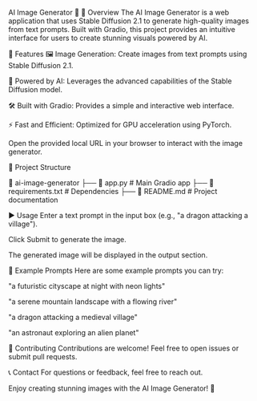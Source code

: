 AI Image Generator 🎨
📌 Overview
The AI Image Generator is a web application that uses Stable Diffusion 2.1 to generate high-quality images from text prompts. Built with Gradio, this project provides an intuitive interface for users to create stunning visuals powered by AI.

🚀 Features
🖼️ Image Generation: Create images from text prompts using Stable Diffusion 2.1.

🤖 Powered by AI: Leverages the advanced capabilities of the Stable Diffusion model.

🛠 Built with Gradio: Provides a simple and interactive web interface.

⚡ Fast and Efficient: Optimized for GPU acceleration using PyTorch.


Open the provided local URL in your browser to interact with the image generator.

📁 Project Structure



📂 ai-image-generator
├── 📄 app.py               # Main Gradio app
├── 📄 requirements.txt     # Dependencies
├── 📄 README.md            # Project documentation


▶️ Usage
Enter a text prompt in the input box (e.g., "a dragon attacking a village").

Click Submit to generate the image.

The generated image will be displayed in the output section.

🌟 Example Prompts
Here are some example prompts you can try:

"a futuristic cityscape at night with neon lights"

"a serene mountain landscape with a flowing river"

"a dragon attacking a medieval village"

"an astronaut exploring an alien planet"

🤝 Contributing
Contributions are welcome! Feel free to open issues or submit pull requests.

📞 Contact
For questions or feedback, feel free to reach out.

Enjoy creating stunning images with the AI Image Generator! 🚀
